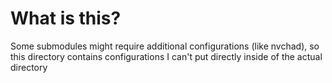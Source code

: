 # What is this?
Some submodules might require additional configurations (like nvchad), so this directory contains configurations I can't put directly inside of the actual directory
